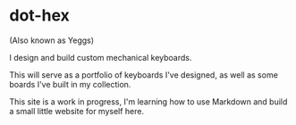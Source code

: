 # dot-hex 
(Also known as Yeggs)


I design and build custom mechanical keyboards.

This will serve as a portfolio of keyboards I've designed, as well as some boards I've built in my collection.

This site is a work in progress, I'm learning how to use Markdown and build a small little website for myself here.